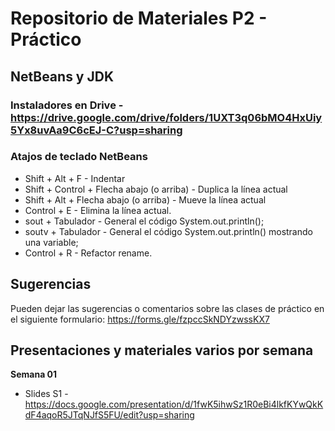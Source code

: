 # Repositorio de Materiales P2 - Práctico

## NetBeans y JDK
### Instaladores en Drive - https://drive.google.com/drive/folders/1UXT3q06bMO4HxUiy5Yx8uvAa9C6cEJ-C?usp=sharing
### Atajos de teclado NetBeans
* Shift + Alt + F - Indentar
* Shift + Control + Flecha abajo (o arriba) - Duplica la línea actual
* Shift + Alt + Flecha abajo (o arriba) - Mueve la línea actual
* Control + E - Elimina la línea actual.
* sout + Tabulador - General el código System.out.println();
* soutv + Tabulador - General el código System.out.println() mostrando una variable;
* Control + R - Refactor rename.

## Sugerencias
Pueden dejar las sugerencias o comentarios sobre las clases de práctico en el siguiente formulario: https://forms.gle/fzpccSkNDYzwssKX7

## Presentaciones y materiales varios por semana
**Semana 01**
* Slides S1 - https://docs.google.com/presentation/d/1fwK5ihwSz1R0eBi4lkfKYwQkKdF4aqoR5JTqNJfS5FU/edit?usp=sharing
